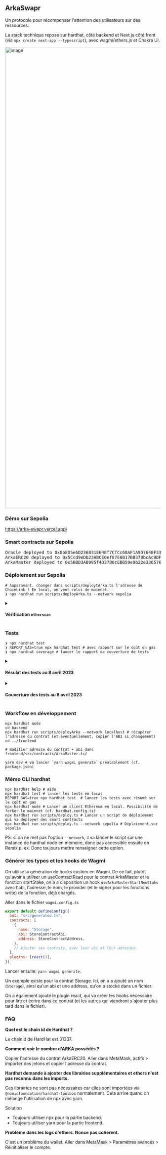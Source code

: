 ## ArkaSwapr

Un protocole pour récompenser l'attention des utilisateurs sur des ressources.

La stack technique repose sur hardhat, côté backend et Next.js côté front (via `npx create next-app --typescript`), avec wagmi/ethers.js et Chakra UI.

<img width="1493" alt="image" src="https://user-images.githubusercontent.com/3749428/230745140-6a953d40-3778-4406-92cc-0036ee82adbe.png">

### Démo sur Sepolia

https://arka-swapr.vercel.app/

### Smart contracts sur Sepolia 

<pre>
Oracle deployed to 0x8b8D5e6D236831EE48f7CfCc68AF1A9D7648F339
ArkaERC20 deployed to 0x5Ccd9eDb23ABCE0ef87E0B17BB378bcAc9DF8B48
ArkaMaster deployed to 0x5BBD3AB995f4D37B0cEBB59e0b22e336576fABc9
</pre>

### Déploiement sur Sepolia

```shell
# Auparavant, changer dans scripts/deploytArka.ts l'adresse de ChainLink ! En local, on veut celui de mainnet. 
❯ npx hardhat run scripts/deployArka.ts --network sepolia
```

<details>
<summary>

#### Vérification `etherscan`

</summary>

<pre>
❯ npx hardhat verify --network sepolia 0x5BBD3AB995f4D37B0cEBB59e0b22e336576fABc9 

"0x5Ccd9eDb23ABCE0ef87E0B17BB378bcAc9DF8B48" "0x8b8D5e6D236831EE48f7CfCc68AF1A9D7648F339"
INFURA_ID edac3c26035f400981d2634401b83dcd
Nothing to compile
No need to generate any newer typings.
Successfully submitted source code for contract
contracts/ArkaMaster.sol:ArkaMaster at 0x5BBD3AB995f4D37B0cEBB59e0b22e336576fABc9
for verification on the block explorer. Waiting for verification result...

Successfully verified contract ArkaMaster on Etherscan.
https://sepolia.etherscan.io/address/0x5BBD3AB995f4D37B0cEBB59e0b22e336576fABc9#code
</pre>

</details>

### Tests

```shell
❯ npx hardhat test
❯ REPORT_GAS=true npx hardhat test # avec rapport sur le coût en gas
❯ npx hardhat coverage # lancer le rapport de couverture de tests
```

<details>
<summary>

#### Résulat des tests au 8 avril 2023

</summary>

<pre>
❯ REPORT_GAS=true npx hardhat test

  ArkaERC20
    ✔ sets correctly the address of ArkaMaster, test storage (1857ms)
    ✔ sets incorrectly the arkaMaster's address but he is not owner, test revert
    ✔ has the right initial supply, test storage

  ArkaMaster
    Oracle tests
      ✔ gets a non 0 result for EHT USD price, test integration chain link (436ms)
    ArkaMaster.proposeResource
      ✔ proposes correctly a resource, test storage
      ✔ proposes correctly a resource, test event
      ✔ proposes incorrectly a resource with a lower price than asked, test revert
    ArkaMaster.interact
      ✔ interacts correctly with a resource, test storage
      ✔ interacts correctly with a resource, test event (47ms)
      ✔ interacts correctly with a resource, test mint
      ✔ interacts incorrectly with a resource because already have interaction, test require
    ArkaMaster.startNewContract
      ✔ starts correctly a contract, test storage (154ms)
      ✔ starts correctly a contract, test event
      ✔ starts incorrectly a contract bc previous stake exists, test require
      ✔ starts incorrectly a contract bc amount is 0, test require
      ✔ starts incorrectly a contract bc amount is 0, test require
    ArkaMaster.endNewContract
      ✔ ends correctly a contract, test storage (64ms)
      ✔ ends correctly a contract, test storage on currentStake reference
      ✔ ends correctly a contract, test event
      ✔ ends incorrectly a contract bc a current is already here, test require
      ✔ ends incorrectly a contract bc the current stake is not finished, test require

  ArkaStaking
    ArkaStaking.deposit
      ✔ deposits incorrectly with zero ARKA, test storage (580ms)
      ✔ deposits correctly, test storage
      ✔ deposits correctly, test event
    ArkaStaking.withdraw
      ✔ withdraw correctly, test storage
      ✔ withdraw correctly, test event


  26 passing (3s)

·-----------------------------------|----------------------------|-------------|-----------------------------·
|       Solc version: 0.8.18        ·  Optimizer enabled: false  ·  Runs: 200  ·  Block limit: 30000000 gas  │
····································|····························|·············|······························
|  Methods                                                                                                   │
················|···················|··············|·············|·············|···············|··············
|  Contract     ·  Method           ·  Min         ·  Max        ·  Avg        ·  # calls      ·  usd (avg)  │
················|···················|··············|·············|·············|···············|··············
|  ArkaERC20    ·  approve          ·           -  ·          -  ·      46898  ·            4  ·          -  │
················|···················|··············|·············|·············|···············|··············
|  ArkaERC20    ·  setArkaMaster    ·           -  ·          -  ·      46382  ·            3  ·          -  │
················|···················|··············|·············|·············|···············|··············
|  ArkaMaster   ·  endCurrentStake  ·           -  ·          -  ·      47744  ·            4  ·          -  │
················|···················|··············|·············|·············|···············|··············
|  ArkaMaster   ·  interact         ·       67454  ·      84542  ·      81694  ·            6  ·          -  │
················|···················|··············|·············|·············|···············|··············
|  ArkaMaster   ·  proposeResource  ·      135244  ·     152260  ·     148236  ·           13  ·          -  │
················|···················|··············|·············|·············|···············|··············
|  ArkaMaster   ·  startNewStake    ·           -  ·          -  ·    1247041  ·            9  ·          -  │
················|···················|··············|·············|·············|···············|··············
|  ArkaStaking  ·  deposit          ·           -  ·          -  ·     120780  ·            5  ·          -  │
················|···················|··············|·············|·············|···············|··············
|  ArkaStaking  ·  withdraw         ·           -  ·          -  ·     116216  ·            3  ·          -  │
················|···················|··············|·············|·············|···············|··············
|  Deployments                      ·                                          ·  % of limit   ·             │
····································|··············|·············|·············|···············|··············
|  ArkaERC20                        ·           -  ·          -  ·    1724897  ·        5.7 %  ·          -  │
····································|··············|·············|·············|···············|··············
|  ArkaMaster                       ·     3683201  ·    3683213  ·    3683206  ·       12.3 %  ·          -  │
····································|··············|·············|·············|···············|··············
|  ChainlinkEthUsd                  ·           -  ·          -  ·     216906  ·        0.7 %  ·          -  │
·-----------------------------------|--------------|-------------|-------------|---------------|-------------·
  </pre>

</details>

<details>
<summary>

#### Couverture des tests au 8 avril 2023

</summary>

<pre>

❯ npx hardhat coverage

|File                  |  % Stmts | % Branch |  % Funcs |  % Lines |Uncovered Lines |
|----------------------|----------|----------|----------|----------|----------------|
| contracts/           |    88.89 |       66 |     91.3 |    91.43 |                |
|  ArkaERC20.sol       |      100 |       75 |      100 |      100 |                |
|  ArkaMaster.sol      |    94.74 |       85 |    88.89 |       96 |            102 |
|  ArkaStaking.sol     |    80.95 |       50 |    88.89 |    86.84 |... 187,188,191 |
|  ChainlinkEthUsd.sol |      100 |      100 |      100 |      100 |                |
|----------------------|----------|----------|----------|----------|----------------|
|All files             |    88.89 |       66 |     91.3 |    91.43 |                |
|----------------------|----------|----------|----------|----------|----------------|

</pre>

</details>

### Workflow en développement

```shell
npx hardhat node
cd backend
npx hardhat run scripts/deployArka --network localhost # récupérer l'adresse du contrat (et éventuellement, copier l'ABI si changement)
cd ../frontend

# modifier adresse du contrat + abi dans frontend/src/contracts/ArkaMaster.ts/

yarn dev # va lancer `yarn wagmi generate` préalablement (cf. package.json)
```
### Mémo CLI hardhat

```shell
npx hardhat help # aide 
npx hardhat test # lancer les tests en local
REPORT_GAS=true npx hardhat test  # lancer les tests avec résumé sur le coût en gas
npx hardhat node # Lancer un client Ethereum en local. Possibilité de forker le mainnet (cf. hardhat.config.ts)
npx hardhat run scripts/deploy.ts # Lancer un script de déploiement qui va déployer des smart contracts
npx hardhat run scripts/deploy.ts --network sepolia # Déploiement sur sepolia
```

PS: si on ne met pas l'option `--network`, il va lancer le script sur une instance de hardhat node en mémoire, donc pas accessible ensuite en Remix p. ex. Donc toujours mettre renseigner cette option.



### Générer les types et les hooks de Wagmi

On utilise la génération de hooks custom en Wagmi. 
De ce fait, plutôt qu'avoir à utiliser un useContractRead pour le contrat ArkaMaster et la fonction startStake, 
on a a disposition un hook `useArkaMasterStartNewStake` avec l'abi, l'adresse, le nom, le provider (et le signer pour les fonctions write) de la fonction, déjà chargés.

Aller dans le fichier `wagmi.config.ts`

```js
export default defineConfig({
  out: "src/generated.ts",
  contracts: [
    {
      name: "Storage",
      abi: StoreContractAbi,
      address: StoreContractAddress,
    },
    // Ajouter ses contrats, avec leur abi et leur adresses.
  ],
  plugins: [react()],
})
```

Lancer ensuite: `yarn wagmi generate`.

Un exemple existe pour la contrat Storage.
Ici, on a a ajouté un nom (`Storage`), ainsi qu'un abi et une address, qu'on a stocké dans un fichier.

On a également ajouté le plugin react, qui va créer les hooks nécessaire pour lire et écrire dans ce contrat (et les autres qui viendront s'ajouter plus tard dans le fichier).

### FAQ

**Quel est le chain id de Hardhat ?**

Le chainId de HardHat est 31337.

**Comment voir le nombre d'ARKA possédés ?**

Copier l'adresse du contrat ArkaERC20.
Aller dans MetaMask, actifs > importer des jetons et copier l'adresse du contrat.

**Hardhat demande à ajouter des librairies supplémentaires et ethers n'est pas reconnu dans les imports.**

Ces librairies ne sont pas nécessaires car elles sont importées via `@nomicfoundation/hardhat-toolbox` normalement.
Cela arrive quand on mélange l'utilisation de npx avec yarn. 

Solution 
- Toujours utiliser npx pour la partie backend.
- Toujours utiliser yarn pour la partie frontend.

**Problème dans les logs d'ethers. Nonce pas cohérent.**

C'est un problème du wallet. Aller dans MetaMask > Paramètres avancés > Réinitialiser le compte.
